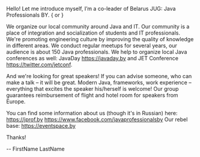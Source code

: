 Hello!
Let me introduce myself, I’m a co-leader of Belarus JUG: Java Professionals BY.
{<Something personal> or <We met at conference...>}

We organize our local community around Java and IT.
Our community is a place of integration and socialization of students and IT professionals.
We're promoting engineering culture by improving the quality of knowledge in different areas.
We conduct regular meetups for several years, our audience is about 150 Java professionals.
We help to organize local Java conferences as well: JavaDay https://javaday.by and JET Conference https://twitter.com/jetconf.

And we're looking for great speakers!
If you can advise someone, who can make a talk – it will be great.
Modern Java, frameworks, work experience – everything that excites the speaker his/herself is welcome!
Our group guarantees reimbursement of flight and hotel room for speakers from Europe.

You can find some information about us (though it's in Russian) here:
https://jprof.by
https://www.facebook.com/javaprofessionalsby
Our rebel base:
https://eventspace.by

Thanks!

--
FirstName LastName
